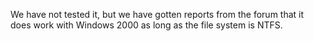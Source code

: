 We have not tested it, but we have gotten reports from the forum that it
does work with Windows 2000 as long as the file system is NTFS.
